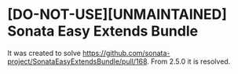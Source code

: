 # [DO-NOT-USE][UNMAINTAINED] Sonata Easy Extends Bundle

It was created to solve https://github.com/sonata-project/SonataEasyExtendsBundle/pull/168. From 2.5.0 it is resolved.
